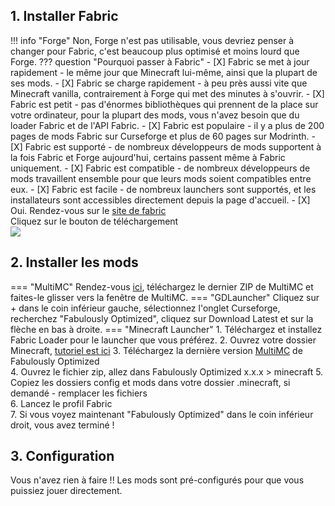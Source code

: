 <!-- !!! info "Informations"
    Recommandé pour les petit PC, mais vous pouvez aussi l'utiliser si vous avez un bon PC.

    J'ai actuellement un i7 et une RTX 2070, et j'utilise ce qui va suivre, cela optimise pas mal d'aspect du jeu
    comme le temps de lancement, chargement des mondes, et beaucoup d'autres choses. -->


## 1. Installer Fabric

!!! info "Forge"
    Non, Forge n'est pas utilisable, vous devriez penser à changer pour Fabric, c'est beaucoup plus optimisé et moins lourd que Forge.
    ??? question "Pourquoi passer à Fabric"
        - [X] Fabric se met à jour rapidement - le même jour que Minecraft lui-même, ainsi que la plupart de ses mods.
        - [X] Fabric se charge rapidement - à peu près aussi vite que Minecraft vanilla, contrairement à Forge qui met des minutes à s'ouvrir.
        - [X] Fabric est petit - pas d'énormes bibliothèques qui prennent de la place sur votre ordinateur, pour la plupart des mods, vous n'avez besoin que du loader Fabric et de l'API Fabric.
        - [X] Fabric est populaire - il y a plus de 200 pages de mods Fabric sur Curseforge et plus de 60 pages sur Modrinth.
        - [X] Fabric est supporté - de nombreux développeurs de mods supportent à la fois Fabric et Forge aujourd'hui, certains passent même à Fabric uniquement.
        - [X] Fabric est compatible - de nombreux développeurs de mods travaillent ensemble pour que leurs mods soient compatibles entre eux.
        - [X] Fabric est facile - de nombreux launchers sont supportés, et les installateurs sont accessibles directement depuis la page d'accueil.
        - [X] Oui.
Rendez-vous sur le [site de fabric](https://fabricmc.net/use/)  
Cliquez sur le bouton de téléchargement  
![](https://cdn.upload.systems/uploads/Abcb6lzy.png)

## 2. Installer les mods

=== "MultiMC"
    Rendez-vous [ici](https://www.curseforge.com/minecraft/modpacks/fabulously-optimized/files), téléchargez le dernier ZIP de MultiMC et faites-le glisser vers la fenêtre de MultiMC.
=== "GDLauncher"
    Cliquez sur + dans le coin inférieur gauche, sélectionnez l'onglet Curseforge, recherchez "Fabulously Optimized", cliquez sur Download Latest et sur la flèche en bas à droite.
=== "Minecraft Launcher"
    1. Téléchargez et installez Fabric Loader pour le launcher que vous préférez. 
    2. Ouvrez votre dossier Minecraft, [tutoriel est ici](https://www.howtogeek.com/207484/how-to-find-your-minecraft-saved-games-folder/)
    3. Téléchargez la dernière version [MultiMC](https://www.curseforge.com/minecraft/modpacks/fabulously-optimized/files) de Fabulously Optimized  
    4. Ouvrez le fichier zip, allez dans Fabulously Optimized x.x.x > minecraft 
    5. Copiez les dossiers config et mods dans votre dossier .minecraft, si demandé - remplacer les fichiers    
    6. Lancez le profil Fabric  
    7. Si vous voyez maintenant "Fabulously Optimized" dans le coin inférieur droit, vous avez terminé !

## 3. Configuration
Vous n'avez rien à faire !! Les mods sont pré-configurés pour que vous puissiez jouer directement.
